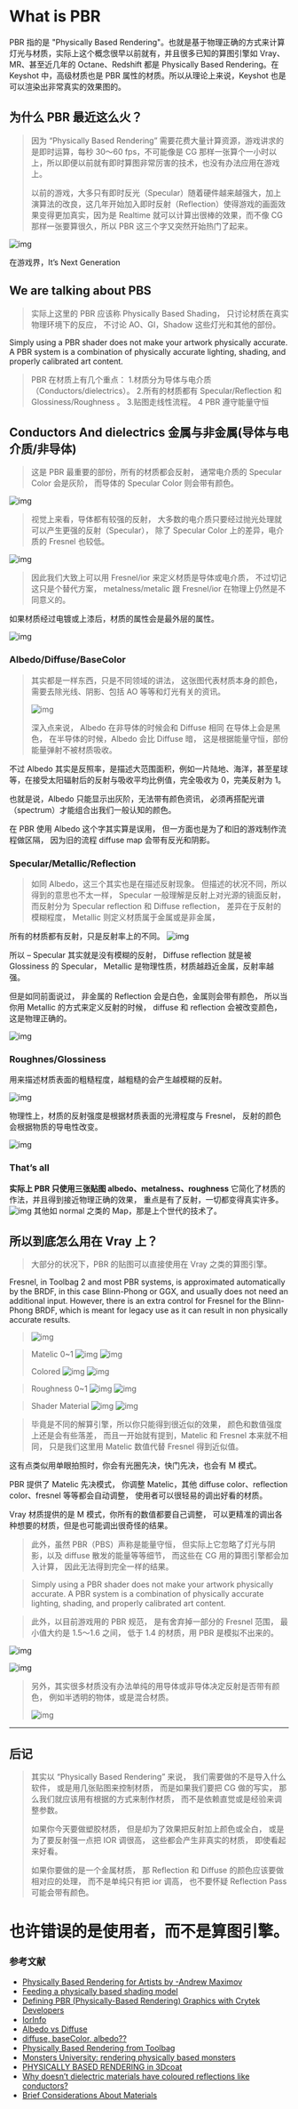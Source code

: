 # What is PBR

PBR 指的是 "Physically Based Rendering"。也就是基于物理正确的方式来计算灯光与材质，实际上这个概念很早以前就有，并且很多已知的算图引擎如 Vray、MR、甚至近几年的 Octane、Redshift 都是 Physically Based Rendering。在 Keyshot 中，高级材质也是 PBR 属性的材质。所以从理论上来说，Keyshot 也是可以渲染出非常真实的效果图的。

## 为什么 PBR 最近这么火？

> 因为 “Physically Based Rendering” 需要花费大量计算资源，游戏讲求的是即时运算，每秒 30～60 fps，不可能像是 CG 那样一张算个一小时以上，所以即便以前就有即时算图非常厉害的技术，也没有办法应用在游戏上。
>
> 以前的游戏，大多只有即时反光（Specular）随着硬件越来越强大，加上演算法的改良，这几年开始加入即时反射（Reflection）使得游戏的画面效果变得更加真实，因为是 Realtime 就可以计算出很棒的效果，而不像 CG 那样一张要算很久，所以 PBR 这三个字又突然开始热门了起来。


![img](http://ox55f9bg6.bkt.clouddn.com/2017-12-09-020901.png)

在游戏界，It’s Next Generation

## We are talking about PBS

> 实际上这里的 PBR 应该称 Physically Based Shading，
> 只讨论材质在真实物理环境下的反应，
> 不讨论 AO、GI，Shadow 这些灯光和其他的部份。

Simply using a PBR shader does not make your artwork physically accurate. A PBR system is a combination of physically accurate lighting, shading, and properly calibrated art content.

> PBR 在材质上有几个重点：
> 1.材质分为导体与电介质（Conductors/dielectrics）。
> 2.所有的材质都有 Specular/Reflection 和 Glossiness/Roughness 。
> 3.贴图走线性流程。
> 4 PBR 遵守能量守恒

## Conductors And dielectrics 金属与非金属(导体与电介质/非导体)

> 这是 PBR 最重要的部份，所有的材质都会反射，
> 通常电介质的 Specular Color 会是灰阶，
> 而导体的 Specular Color 则会带有颜色。

![img](http://ox55f9bg6.bkt.clouddn.com/2017-12-09-020903.png)

> 视觉上来看，导体都有较强的反射，
> 大多数的电介质只要经过抛光处理就可以产生更强的反射（Specular），
> 除了 Specular Color 上的差异，电介质的 Fresnel 也较低。

![img](http://ox55f9bg6.bkt.clouddn.com/2017-12-09-020905.png)

> 因此我们大致上可以用 Fresnel/ior 来定义材质是导体或电介质，
> 不过切记这只是个替代方案，
> metalness/metalic 跟 Fresnel/ior 在物理上仍然是不同意义的。

如果材质经过电镀或上漆后，材质的属性会是最外层的属性。

![img](http://ox55f9bg6.bkt.clouddn.com/2017-12-09-020906.png)

### Albedo/Diffuse/BaseColor

> 其实都是一样东西，只是不同领域的讲法，
> 这张图代表材质本身的颜色，
> 需要去除光线、阴影、包括 AO 等等和灯光有关的资讯。
>
> ![img](http://ox55f9bg6.bkt.clouddn.com/2017-12-09-020908.png)
>
> 深入点来说，
> Albedo 在非导体的时候会和 Diffuse 相同
> 在导体上会是黑色，
> 在半导体的时候，Albedo 会比 Diffuse 暗，
> 这是根据能量守恒，部份能量弹射不被材质吸收。

不过 Albedo 其实是反照率，是描述大范围面积，例如一片陆地、海洋，甚至星球等，在接受太阳辐射后的反射与吸收平均比例值，完全吸收为 0，完美反射为 1。

也就是说，Albedo 只能显示出灰阶，无法带有颜色资讯，
必须再搭配光谱（spectrum）才能组合出我们一般认知的颜色。

在 PBR 使用 Albedo 这个字其实算是误用，
但一方面也是为了和旧的游戏制作流程做区隔，
因为旧的流程 diffuse map 会带有反光和阴影。

### Specular/Metallic/Reflection

> 如同 Albedo，这三个其实也是在描述反射现象。
> 但描述的状况不同，所以得到的意思也不太一样，
> Specular 一般理解是反射上对光源的镜面反射，
> 而反射分为 Specular reflection 和 Diffuse reflection，
> 差异在于反射的模糊程度，
> Metallic 则定义材质属于金属或是非金属，

所有的材质都有反射，只是反射率上的不同。
![img](http://ox55f9bg6.bkt.clouddn.com/2017-12-09-020909.png)

所以 –
Specular 其实就是没有模糊的反射，
Diffuse reflection 就是被 Glossiness 的 Specular，
Metallic 是物理性质，材质越趋近金属，反射率越强。

但是如同前面说过，
非金属的 Reflection 会是白色，金属则会带有颜色，
所以当你用 Metallic 的方式来定义反射的时候，
diffuse 和 reflection 会被改变颜色，
这是物理正确的。

![img](http://ox55f9bg6.bkt.clouddn.com/2017-12-09-020911.png)

### Roughnes/Glossiness

用来描述材质表面的粗糙程度，越粗糙的会产生越模糊的反射。

![img](http://ox55f9bg6.bkt.clouddn.com/2017-12-09-020912.png)

物理性上，材质的反射强度是根据材质表面的光滑程度与 Fresnel，
反射的颜色会根据物质的导电性改变。

![img](http://ox55f9bg6.bkt.clouddn.com/2017-12-09-020914.png)

### That’s all

**实际上 PBR 只使用三张贴图 albedo、metalness、roughness**
它简化了材质的作法，并且得到接近物理正确的效果，
重点是有了反射，一切都变得真实许多。
![img](http://ox55f9bg6.bkt.clouddn.com/2017-12-09-020915.png)
其他如 normal 之类的 Map，那是上个世代的技术了。

## 所以到底怎么用在 Vray 上？

> 大部分的状况下，PBR 的贴图可以直接使用在 Vray 之类的算图引擎。

Fresnel, in Toolbag 2 and most PBR systems, is approximated automatically by the BRDF, in this case Blinn-Phong or GGX, and usually does not need an additional input. However, there is an extra control for Fresnel for the Blinn-Phong BRDF, which is meant for legacy use as it can result in non physically accurate results.

> ![img](http://ox55f9bg6.bkt.clouddn.com/2017-12-09-020917.png)

> Matelic 0~1
> ![img](http://ox55f9bg6.bkt.clouddn.com/2017-12-09-020918.png)
> ![img](http://ox55f9bg6.bkt.clouddn.com/2017-12-09-020920.png)
>
> Colored
> ![img](http://ox55f9bg6.bkt.clouddn.com/2017-12-09-020921.png)
> ![img](http://ox55f9bg6.bkt.clouddn.com/2017-12-09-020924.png)

> Roughness 0~1
> ![img](http://ox55f9bg6.bkt.clouddn.com/2017-12-09-020925.jpg)
> ![img](http://ox55f9bg6.bkt.clouddn.com/2017-12-09-020927.png)

> Shader Material
> ![img](http://ox55f9bg6.bkt.clouddn.com/2017-12-09-020929.png)
> ![img](http://ox55f9bg6.bkt.clouddn.com/2017-12-09-020932.png)

> 毕竟是不同的解算引擎，所以你只能得到很近似的效果，
> 颜色和数值强度上还是会有些落差，
> 而且一开始就有提到，Matelic 和 Fresnel 本来就不相同，
> 只是我们这里用 Matelic 数值代替 Fresnel 得到近似值。

这有点类似用单眼拍照时，你会有光圈先决，快门先决，也会有 M 模式。

PBR 提供了 Matelic 先决模式，
你调整 Matelic，其他 diffuse color、reflection color、fresnel 等等都会自动调整，
使用者可以很轻易的调出好看的材质。

Vray 材质提供的是 M 模式，你所有的数值都要自己调整，
可以更精准的调出各种想要的材质，但是也可能调出很奇怪的结果。

> 此外，虽然 PBR（PBS）声称是能量守恒，
> 但实际上它忽略了灯光与阴影，以及 diffuse 散发的能量等等细节，
> 而这些在 CG 用的算图引擎都会加入计算，
> 因此无法得到完全一样的结果。

> Simply using a PBR shader does not make your artwork physically accurate. A PBR system is a combination of physically accurate lighting, shading, and properly calibrated art content.

> 此外，以目前游戏用的 PBR 规范，
> 是有舍弃掉一部分的 Fresnel 范围，
> 最小值大约是 1.5～1.6 之间，
> 低于 1.4 的材质，用 PBR 是模拟不出来的。

![img](http://ox55f9bg6.bkt.clouddn.com/2017-12-09-020935.jpg)

![img](http://ox55f9bg6.bkt.clouddn.com/2017-12-09-020905.png)

> 另外，其实很多材质没有办法单纯的用导体或非导体决定反射是否带有颜色，
> 例如半透明的物体，或是混合材质。
>
> ![img](http://ox55f9bg6.bkt.clouddn.com/2017-12-09-020944.png)

------

## 后记

> 其实以 “Physically Based Rendering” 来说，
> 我们需要做的不是导入什么软件，
> 或是用几张贴图来控制材质，
> 而是如果我们要把 CG 做的写实，
> 那么我们就应该用有根据的方式来制作材质，
> 而不是依赖直觉或是经验来调整参数。
>
> 如果你今天要做塑胶材质，
> 但是却为了效果把反射加上颜色或全白，
> 或是为了要反射强一点把 IOR 调很高，
> 这些都会产生非真实的材质，
> 即使看起来好看。
>
> 如果你要做的是一个金属材质，
> 那 Reflection 和 Diffuse 的颜色应该要做相对应的处理，
> 而不是单纯只有把 ior 调高，
> 也不要怀疑 Reflection Pass 可能会带有颜色。

# 也许错误的是使用者，而不是算图引擎。

### 参考文献

- [Physically Based Rendering for Artists by -Andrew Maximov](http://artisaverb.info/PBR.html)
- [Feeding a physically based shading model](https://seblagarde.wordpress.com/2011/08/17/feeding-a-physical-based-lighting-mode/)
- [Defining PBR (Physically-Based Rendering) Graphics with Crytek Developers](http://www.gamersnexus.net/gg/1866-what-is-pbr-cryengine-star-citizen)
- [IorInfo](http://refractiveindex.info/)
- [Albedo vs Diffuse](http://computergraphics.stackexchange.com/questions/350/albedo-vs-diffuse)
- [diffuse, baseColor, albedo??](https://forum.allegorithmic.com/index.php?topic=4177.0)
- [Physically Based Rendering from Toolbag](http://www.marmoset.co/toolbag/learn/pbr-practice)
- [Monsters University: rendering physically based monsters](https://www.fxguide.com/featured/monsters-university-rendering-physically-based-monsters/)
- [PHYSICALLY BASED RENDERING in 3Dcoat](http://3dcoat.com/pbr/)
- [Why doesn’t dielectric materials have coloured reflections like conductors?](http://physics.stackexchange.com/questions/213478/why-doesnt-dielectric-materials-have-coloured-reflections-like-conductors)
- [Brief Considerations About Materials](http://www.manufato.com/?p=902)

